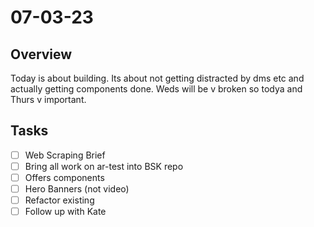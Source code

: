 # 07-03-23

## Overview

Today is about building. Its about not getting distracted by dms etc and actually getting components done. Weds will be v broken so todya and Thurs v important.

## Tasks
- [ ] Web Scraping Brief
- [ ] Bring all work on ar-test into BSK repo
- [ ] Offers components
- [ ] Hero Banners (not video)
- [ ] Refactor existing
- [ ] Follow up with Kate